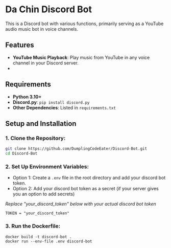 # Da Chin Discord Bot

This is a Discord bot with various functions, primarily serving as a YouTube audio music bot in voice channels.

## Features

- **YouTube Music Playback**: Play music from YouTube in any voice channel in your Discord server.
- 

## Requirements

- **Python 3.10+**
- **Discord.py**: `pip install discord.py`
- **Other Dependencies**: Listed in `requirements.txt`

## Setup and Installation
### 1. Clone the Repository:
```bash
git clone https://github.com/DumplingCodeEater/Discord-Bot.git
cd Discord-Bot
```
### 2. Set Up Environment Variables:
- Option 1: Create a ```.env``` file in the root directory and add your discord bot token.
- Option 2: Add your discord bot token as a secret (if your server gives you an option to add secrets)

*Replace "your_discord_token" below with your actual discord bot token*
```env 
TOKEN = "your_discord_token"  
```
### 3. Run the Dockerfile:
```Dockerfile
docker build -t discord-bot .
docker run --env-file .env discord-bot
```
